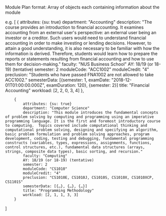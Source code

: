 Module Plan format:
Array of objects each containing information about the module

e.g. [
        {
        attributes: {su: true}
        department: "Accounting"
        description: "The course provides an introduction to financial accounting. It examines      accounting from an external user's perspective: an external user being an investor or a creditor. Such users would need to understand financial accounting in order to make investing or lending decisions. However, to attain a good understanding, it is also necessary to be familiar with how the information is derived. Therefore, students would learn how to prepare the reports or statements resulting from financial accounting and how to use them for decision-making."
        faculty: "NUS Business School"
        AY: 18/19 (or 18-19) (tentative)
        semester: 2
        moduleCode: "ACC1002"
        moduleCredit: "4"
        preclusion: "Students who have passed FNA1002 are not allowed to take ACC1002."
        semesterData: [{semester: 1, examDate: "2018-12-01T01:00:00.000Z", examDuration: 120}, {semester: 2}]
        title: "Financial Accounting"
        workload: [2, 2, 0, 3, 4]
        },

        {
            attributes: {su: true}
            department: "Computer Science"
            description: "This module introduces the fundamental concepts of problem solving by computing and programming using an imperative programming language. It is the first and foremost introductory course to computing.  Topics covered include computational thinking and computational problem solving, designing and specifying an algorithm, basic problem formulation and problem solving approaches, program development, coding, testing and debugging, fundamental programming constructs (variables, types, expressions, assignments, functions, control structures, etc.), fundamental data structures (arrays, strings, composite data types), basic sorting, and recursion."
            faculty: "Computing"
            AY: 18/19 (or 18-19) (tentative)
            semester: 2
            moduleCode: "CS1010"
            moduleCredit: "4"
            preclusion: "CS1010E, CS1010J, CS1010S, CS1010X, CS1010XCP, CS1101S"
            semesterData: [{…}, {…}, {…}]
            title: "Programming Methodology"
            workload: [2, 1, 1, 3, 3]
        }
]